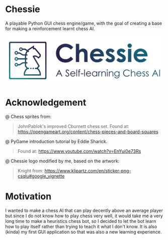 # Chessie
A playable Python GUI chess engine/game, with the goal of creating a base for making a reinforcement learnt chess AI.

![Alt text](sprites/icons/chessie_banner.jpg?raw=true "Chessie.")

# Acknowledgement
@ Chess sprites from: 
> JohnPablok's improved Cburnett chess set.
> Found at: https://opengameart.org/content/chess-pieces-and-board-squares

@ PyGame introduction tutorial by Eddie Sharick.
> Found at: https://www.youtube.com/watch?v=EnYui0e73Rs

@ Chessie logo modified by me, based on the artwork:
> Knight from: https://www.klipartz.com/en/sticker-png-csqlu#google_vignette

# Motivation
I wanted to make a chess AI that can play decently above an average player but since I do not know how to play chess very well, it would take me a very long time to make a heuristics chess bot, so I decided to let the bot learn how to play itself rather than trying to teach it what I don't know.
It is also (kinda) my first GUI application so that was also a new learning experience.
